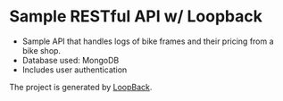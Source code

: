 # Sample RESTful API w/ Loopback

- Sample API that handles logs of bike frames and their pricing from a bike shop.
- Database used: MongoDB
- Includes user authentication

The project is generated by [LoopBack](http://loopback.io).
